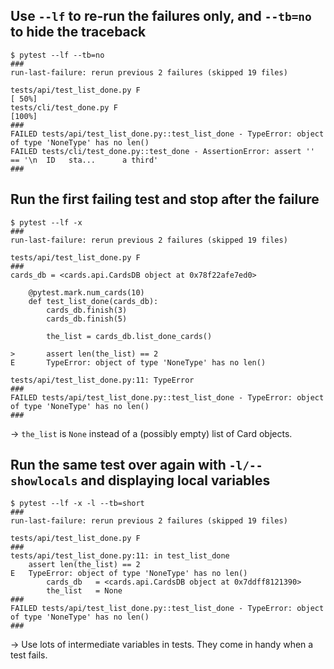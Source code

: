 ## Use `--lf` to re-run the failures only, and `--tb=no` to hide the traceback

```unix
$ pytest --lf --tb=no
###
run-last-failure: rerun previous 2 failures (skipped 19 files)

tests/api/test_list_done.py F                                                                                     [ 50%]
tests/cli/test_done.py F                                                                                          [100%]
###
FAILED tests/api/test_list_done.py::test_list_done - TypeError: object of type 'NoneType' has no len()
FAILED tests/cli/test_done.py::test_done - AssertionError: assert '' == '\n  ID   sta...      a third'
###
```

## Run the first failing test and stop after the failure

```unix
$ pytest --lf -x
###
run-last-failure: rerun previous 2 failures (skipped 19 files)

tests/api/test_list_done.py F
###
cards_db = <cards.api.CardsDB object at 0x78f22afe7ed0>

    @pytest.mark.num_cards(10)
    def test_list_done(cards_db):
        cards_db.finish(3)
        cards_db.finish(5)
    
        the_list = cards_db.list_done_cards()
    
>       assert len(the_list) == 2
E       TypeError: object of type 'NoneType' has no len()

tests/api/test_list_done.py:11: TypeError
###
FAILED tests/api/test_list_done.py::test_list_done - TypeError: object of type 'NoneType' has no len()
###
```

-> `the_list` is `None` instead of a (possibly empty) list of Card objects.

## Run the same test over again with `-l/--showlocals` and displaying local variables

```unix
$ pytest --lf -x -l --tb=short
###
run-last-failure: rerun previous 2 failures (skipped 19 files)

tests/api/test_list_done.py F
###
tests/api/test_list_done.py:11: in test_list_done
    assert len(the_list) == 2
E   TypeError: object of type 'NoneType' has no len()
        cards_db   = <cards.api.CardsDB object at 0x7ddff8121390>
        the_list   = None
###
FAILED tests/api/test_list_done.py::test_list_done - TypeError: object of type 'NoneType' has no len()
###
```

-> Use lots of intermediate variables in tests. They come in handy when a test fails.
